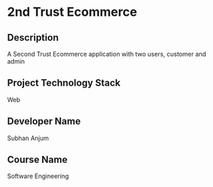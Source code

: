 # 2nd Trust Ecommerce
## Description
A Second Trust Ecommerce application with two users, customer and admin
## Project Technology Stack
Web
## Developer Name
Subhan Anjum 
## Course Name
Software Engineering
